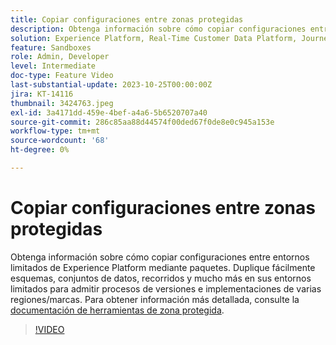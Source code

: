 ```yaml
---
title: Copiar configuraciones entre zonas protegidas
description: Obtenga información sobre cómo copiar configuraciones entre entornos limitados de Experience Platform mediante paquetes. Replicar fácilmente esquemas, conjuntos de datos, recorridos y mucho más en los entornos limitados.
solution: Experience Platform, Real-Time Customer Data Platform, Journey Optimizer
feature: Sandboxes
role: Admin, Developer
level: Intermediate
doc-type: Feature Video
last-substantial-update: 2023-10-25T00:00:00Z
jira: KT-14116
thumbnail: 3424763.jpeg
exl-id: 3a4171dd-459e-4bef-a4a6-5b6520707a40
source-git-commit: 286c85aa88d44574f00ded67f0de8e0c945a153e
workflow-type: tm+mt
source-wordcount: '68'
ht-degree: 0%

---
```


# Copiar configuraciones entre zonas protegidas

Obtenga información sobre cómo copiar configuraciones entre entornos limitados de Experience Platform mediante paquetes. Duplique fácilmente esquemas, conjuntos de datos, recorridos y mucho más en sus entornos limitados para admitir procesos de versiones e implementaciones de varias regiones/marcas. Para obtener información más detallada, consulte la [documentación de herramientas de zona protegida](https://experienceleague.adobe.com/docs/experience-platform/sandbox/ui/sandbox-tooling.html).

>[!VIDEO](https://video.tv.adobe.com/v/3424763/?learn=on&enablevpops)
